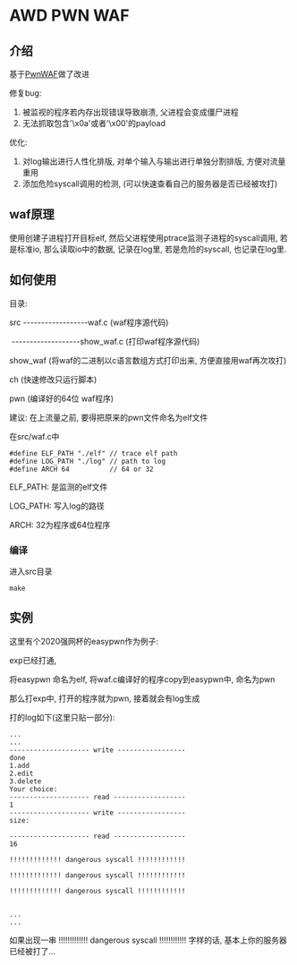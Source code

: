 # AWD PWN WAF

## 介绍

基于[PwnWAF](https://github.com/yangshuangfu/PwnWAF)做了改进

修复bug:

1. 被监视的程序若内存出现错误导致崩溃, 父进程会变成僵尸进程
2. 无法抓取包含'\x0a'或者'\x00'的payload

优化:

1. 对log输出进行人性化排版, 对单个输入与输出进行单独分割排版, 方便对流量重用
2. 添加危险syscall调用的检测, (可以快速查看自己的服务器是否已经被攻打)



## waf原理

使用创建子进程打开目标elf, 然后父进程使用ptrace监测子进程的syscall调用,  若是标准io, 那么读取io中的数据, 记录在log里, 若是危险的syscall, 也记录在log里.



##  如何使用

目录:

src ------------------waf.c (waf程序源代码)

​     -------------------show_waf.c (打印waf程序源代码)

show_waf (将waf的二进制以c语言数组方式打印出来, 方便直接用waf再次攻打)

ch              (快速修改只运行脚本)

pwn           (编译好的64位 waf程序)



建议: 在上流量之前, 要得把原来的pwn文件命名为elf文件

在src/waf.c中

```
#define ELF_PATH "./elf" // trace elf path
#define LOG_PATH "./log" // path to log
#define ARCH 64          // 64 or 32
```

ELF_PATH: 是监测的elf文件

LOG_PATH: 写入log的路径

ARCH: 32为程序或64位程序

### 编译

进入src目录

```
make
```



## 实例

这里有个2020强网杯的easypwn作为例子:

exp已经打通, 

将easypwn 命名为elf, 将waf.c编译好的程序copy到easypwn中, 命名为pwn

那么打exp中, 打开的程序就为pwn, 接着就会有log生成

打的log如下(这里只贴一部分):

```
...
...
-------------------- write -----------------                                                                                            
done                                                                                                                                    
1.add                                                                                                                                   
2.edit                                                                                                                                  
3.delete                                                                                                                                
Your choice:                                                                                                                                                                                                                                                      
-------------------- read ------------------                                                                                            
1                                                                                                                                      
-------------------- write -----------------
size:

-------------------- read ------------------
16

!!!!!!!!!!!!! dangerous syscall !!!!!!!!!!!!

!!!!!!!!!!!!! dangerous syscall !!!!!!!!!!!!

!!!!!!!!!!!!! dangerous syscall !!!!!!!!!!!!


...
...

```

如果出现一串 !!!!!!!!!!!!! dangerous syscall !!!!!!!!!!!! 字样的话,  基本上你的服务器已经被打了...





